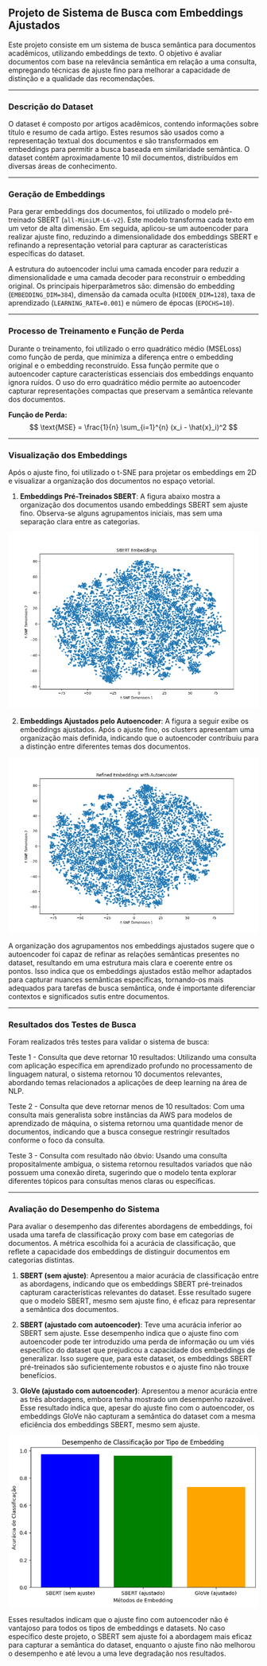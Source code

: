 ## Projeto de Sistema de Busca com Embeddings Ajustados

Este projeto consiste em um sistema de busca semântica para documentos acadêmicos, utilizando embeddings de texto. O objetivo é avaliar documentos com base na relevância semântica em relação a uma consulta, empregando técnicas de ajuste fino para melhorar a capacidade de distinção e a qualidade das recomendações.

---

### Descrição do Dataset

O dataset é composto por artigos acadêmicos, contendo informações sobre título e resumo de cada artigo. Estes resumos são usados como a representação textual dos documentos e são transformados em embeddings para permitir a busca baseada em similaridade semântica. O dataset contém aproximadamente 10 mil documentos, distribuídos em diversas áreas de conhecimento.

---

### Geração de Embeddings

Para gerar embeddings dos documentos, foi utilizado o modelo pré-treinado SBERT (`all-MiniLM-L6-v2`). Este modelo transforma cada texto em um vetor de alta dimensão. Em seguida, aplicou-se um autoencoder para realizar ajuste fino, reduzindo a dimensionalidade dos embeddings SBERT e refinando a representação vetorial para capturar as características específicas do dataset.

A estrutura do autoencoder inclui uma camada encoder para reduzir a dimensionalidade e uma camada decoder para reconstruir o embedding original. Os principais hiperparâmetros são: dimensão do embedding (`EMBEDDING_DIM=384`), dimensão da camada oculta (`HIDDEN_DIM=128`), taxa de aprendizado (`LEARNING_RATE=0.001`) e número de épocas (`EPOCHS=10`).

---

### Processo de Treinamento e Função de Perda

Durante o treinamento, foi utilizado o erro quadrático médio (MSELoss) como função de perda, que minimiza a diferença entre o embedding original e o embedding reconstruído. Essa função permite que o autoencoder capture características essenciais dos embeddings enquanto ignora ruídos. O uso do erro quadrático médio permite ao autoencoder capturar representações compactas que preservam a semântica relevante dos documentos.

**Função de Perda:**
$$
\text{MSE} = \frac{1}{n} \sum_{i=1}^{n} (x_i - \hat{x}_i)^2
$$

---

### Visualização dos Embeddings

Após o ajuste fino, foi utilizado o t-SNE para projetar os embeddings em 2D e visualizar a organização dos documentos no espaço vetorial.

1. **Embeddings Pré-Treinados SBERT**: A figura abaixo mostra a organização dos documentos usando embeddings SBERT sem ajuste fino. Observa-se alguns agrupamentos iniciais, mas sem uma separação clara entre as categorias.

![SBERT Embeddings](sbert_embeddings.png)

2. **Embeddings Ajustados pelo Autoencoder**: A figura a seguir exibe os embeddings ajustados. Após o ajuste fino, os clusters apresentam uma organização mais definida, indicando que o autoencoder contribuiu para a distinção entre diferentes temas dos documentos.

![Refined Embeddings](refined_embeddings.png)

A organização dos agrupamentos nos embeddings ajustados sugere que o autoencoder foi capaz de refinar as relações semânticas presentes no dataset, resultando em uma estrutura mais clara e coerente entre os pontos. Isso indica que os embeddings ajustados estão melhor adaptados para capturar nuances semânticas específicas, tornando-os mais adequados para tarefas de busca semântica, onde é importante diferenciar contextos e significados sutis entre documentos.

---

### Resultados dos Testes de Busca

Foram realizados três testes para validar o sistema de busca:

Teste 1 - Consulta que deve retornar 10 resultados: Utilizando uma consulta com aplicação específica em aprendizado profundo no processamento de linguagem natural, o sistema retornou 10 documentos relevantes, abordando temas relacionados a aplicações de deep learning na área de NLP.

Teste 2 - Consulta que deve retornar menos de 10 resultados: Com uma consulta mais generalista sobre instâncias da AWS para modelos de aprendizado de máquina, o sistema retornou uma quantidade menor de documentos, indicando que a busca consegue restringir resultados conforme o foco da consulta.

Teste 3 - Consulta com resultado não óbvio: Usando uma consulta propositalmente ambígua, o sistema retornou resultados variados que não possuem uma conexão direta, sugerindo que o modelo tenta explorar diferentes tópicos para consultas menos claras ou específicas.

---

### Avaliação do Desempenho do Sistema

Para avaliar o desempenho das diferentes abordagens de embeddings, foi usada uma tarefa de classificação proxy com base em categorias de documentos. A métrica escolhida foi a acurácia de classificação, que reflete a capacidade dos embeddings de distinguir documentos em categorias distintas.

1. **SBERT (sem ajuste)**: Apresentou a maior acurácia de classificação entre as abordagens, indicando que os embeddings SBERT pré-treinados capturam características relevantes do dataset. Esse resultado sugere que o modelo SBERT, mesmo sem ajuste fino, é eficaz para representar a semântica dos documentos.

2. **SBERT (ajustado com autoencoder)**: Teve uma acurácia inferior ao SBERT sem ajuste. Esse desempenho indica que o ajuste fino com autoencoder pode ter introduzido uma perda de informação ou um viés específico do dataset que prejudicou a capacidade dos embeddings de generalizar. Isso sugere que, para este dataset, os embeddings SBERT pré-treinados são suficientemente robustos e o ajuste fino não trouxe benefícios.

3. **GloVe (ajustado com autoencoder)**: Apresentou a menor acurácia entre as três abordagens, embora tenha mostrado um desempenho razoável. Esse resultado indica que, apesar do ajuste fino com o autoencoder, os embeddings GloVe não capturam a semântica do dataset com a mesma eficiência dos embeddings SBERT, mesmo sem ajuste.

![Comparison of Embedding Methods](embedding_comparison.png)

Esses resultados indicam que o ajuste fino com autoencoder não é vantajoso para todos os tipos de embeddings e datasets. No caso específico deste projeto, o SBERT sem ajuste foi a abordagem mais eficaz para capturar a semântica do dataset, enquanto o ajuste fino não melhorou o desempenho e até levou a uma leve degradação nos resultados.